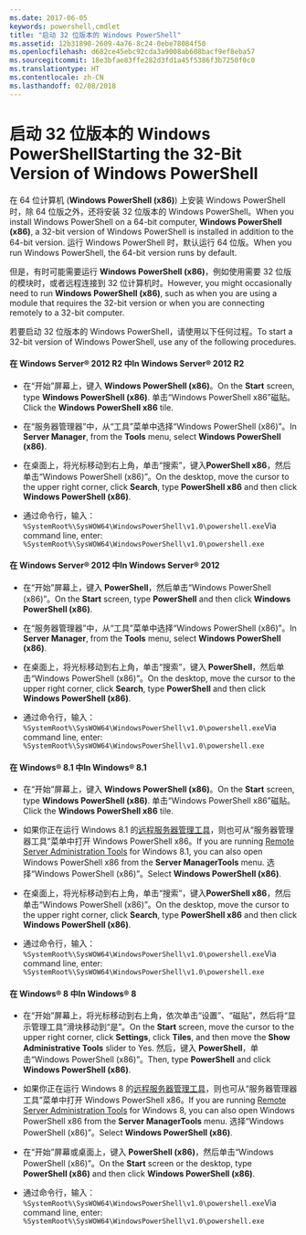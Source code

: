 ```yaml
---
ms.date: 2017-06-05
keywords: powershell,cmdlet
title: "启动 32 位版本的 Windows PowerShell"
ms.assetid: 12b31890-2609-4a76-8c24-0ebe78084f50
ms.openlocfilehash: d682ce45ebc92cda3a9008ab608bacf9ef8eba57
ms.sourcegitcommit: 18e3bfae83ffe282d3fd1a45f5386f3b7250f0c0
ms.translationtype: HT
ms.contentlocale: zh-CN
ms.lasthandoff: 02/08/2018
---
```

# <a name="starting-the-32-bit-version-of-windows-powershell"></a><span data-ttu-id="3306e-103">启动 32 位版本的 Windows PowerShell</span><span class="sxs-lookup"><span data-stu-id="3306e-103">Starting the 32-Bit Version of Windows PowerShell</span></span>
<span data-ttu-id="3306e-104">在 64 位计算机 (**Windows PowerShell (x86)**) 上安装 Windows PowerShell 时，除 64 位版之外，还将安装 32 位版本的 Windows PowerShell。</span><span class="sxs-lookup"><span data-stu-id="3306e-104">When you install Windows PowerShell on a 64-bit computer, **Windows PowerShell (x86)**, a 32-bit version of Windows PowerShell is installed in addition to the 64-bit version.</span></span> <span data-ttu-id="3306e-105">运行 Windows PowerShell 时，默认运行 64 位版。</span><span class="sxs-lookup"><span data-stu-id="3306e-105">When you run Windows PowerShell, the 64-bit version runs by default.</span></span>

<span data-ttu-id="3306e-106">但是，有时可能需要运行 **Windows PowerShell (x86)**，例如使用需要 32 位版的模块时，或者远程连接到 32 位计算机时。</span><span class="sxs-lookup"><span data-stu-id="3306e-106">However, you might occasionally need to run **Windows PowerShell (x86)**, such as when you are using a module that requires the 32-bit version or when you are connecting remotely to a 32-bit computer.</span></span>

<span data-ttu-id="3306e-107">若要启动 32 位版本的 Windows PowerShell，请使用以下任何过程。</span><span class="sxs-lookup"><span data-stu-id="3306e-107">To start a 32-bit version of Windows PowerShell, use any of the following procedures.</span></span>

#### <a name="in-windows-server-2012-r2"></a><span data-ttu-id="3306e-108">在 Windows Server® 2012 R2 中</span><span class="sxs-lookup"><span data-stu-id="3306e-108">In Windows Server® 2012 R2</span></span>

- <span data-ttu-id="3306e-109">在“开始”屏幕上，键入 **Windows PowerShell (x86)**。</span><span class="sxs-lookup"><span data-stu-id="3306e-109">On the **Start** screen, type **Windows PowerShell (x86)**.</span></span> <span data-ttu-id="3306e-110">单击“Windows PowerShell x86”磁贴。</span><span class="sxs-lookup"><span data-stu-id="3306e-110">Click the **Windows PowerShell x86** tile.</span></span>

- <span data-ttu-id="3306e-111">在“服务器管理器”中，从“工具”菜单中选择“Windows PowerShell (x86)”。</span><span class="sxs-lookup"><span data-stu-id="3306e-111">In **Server Manager**, from the **Tools** menu, select **Windows PowerShell (x86)**.</span></span>

- <span data-ttu-id="3306e-112">在桌面上，将光标移动到右上角，单击“搜索”，键入**PowerShell x86**，然后单击“Windows PowerShell (x86)”。</span><span class="sxs-lookup"><span data-stu-id="3306e-112">On the desktop, move the cursor to the upper right corner, click **Search**, type **PowerShell x86** and then click **Windows PowerShell (x86)**.</span></span>

- <span data-ttu-id="3306e-113">通过命令行，输入：`%SystemRoot%\SysWOW64\WindowsPowerShell\v1.0\powershell.exe`</span><span class="sxs-lookup"><span data-stu-id="3306e-113">Via command line, enter: `%SystemRoot%\SysWOW64\WindowsPowerShell\v1.0\powershell.exe`</span></span>

#### <a name="in-windows-server-2012"></a><span data-ttu-id="3306e-114">在 Windows Server® 2012 中</span><span class="sxs-lookup"><span data-stu-id="3306e-114">In Windows Server® 2012</span></span>

- <span data-ttu-id="3306e-115">在“开始”屏幕上，键入 **PowerShell**，然后单击“Windows PowerShell (x86)”。</span><span class="sxs-lookup"><span data-stu-id="3306e-115">On the **Start** screen, type **PowerShell** and then click **Windows PowerShell (x86)**.</span></span>

- <span data-ttu-id="3306e-116">在“服务器管理器”中，从“工具”菜单中选择“Windows PowerShell (x86)”。</span><span class="sxs-lookup"><span data-stu-id="3306e-116">In **Server Manager**, from the **Tools** menu, select **Windows PowerShell (x86)**.</span></span>

- <span data-ttu-id="3306e-117">在桌面上，将光标移动到右上角，单击“搜索”，键入 **PowerShell**，然后单击“Windows PowerShell (x86)”。</span><span class="sxs-lookup"><span data-stu-id="3306e-117">On the desktop, move the cursor to the upper right corner, click **Search**, type **PowerShell** and then click **Windows PowerShell (x86)**.</span></span>

- <span data-ttu-id="3306e-118">通过命令行，输入：`%SystemRoot%\SysWOW64\WindowsPowerShell\v1.0\powershell.exe`</span><span class="sxs-lookup"><span data-stu-id="3306e-118">Via command line, enter: `%SystemRoot%\SysWOW64\WindowsPowerShell\v1.0\powershell.exe`</span></span>

#### <a name="in-windows-81"></a><span data-ttu-id="3306e-119">在 Windows® 8.1 中</span><span class="sxs-lookup"><span data-stu-id="3306e-119">In Windows® 8.1</span></span>

- <span data-ttu-id="3306e-120">在“开始”屏幕上，键入 **Windows PowerShell (x86)**。</span><span class="sxs-lookup"><span data-stu-id="3306e-120">On the **Start** screen, type **Windows PowerShell (x86)**.</span></span> <span data-ttu-id="3306e-121">单击“Windows PowerShell x86”磁贴。</span><span class="sxs-lookup"><span data-stu-id="3306e-121">Click the **Windows PowerShell x86** tile.</span></span>

- <span data-ttu-id="3306e-122">如果你正在运行 Windows 8.1 的[远程服务器管理工具](http://go.microsoft.com/fwlink/?LinkID=304145)，则也可从“服务器管理器工具”菜单中打开 Windows PowerShell x86。</span><span class="sxs-lookup"><span data-stu-id="3306e-122">If you are running [Remote Server Administration Tools](http://go.microsoft.com/fwlink/?LinkID=304145) for Windows 8.1, you can also open Windows PowerShell x86 from the **Server ManagerTools** menu.</span></span> <span data-ttu-id="3306e-123">选择“Windows PowerShell (x86)”。</span><span class="sxs-lookup"><span data-stu-id="3306e-123">Select **Windows PowerShell (x86)**.</span></span>

- <span data-ttu-id="3306e-124">在桌面上，将光标移动到右上角，单击“搜索”，键入**PowerShell x86**，然后单击“Windows PowerShell (x86)”。</span><span class="sxs-lookup"><span data-stu-id="3306e-124">On the desktop, move the cursor to the upper right corner, click **Search**, type **PowerShell x86** and then click **Windows PowerShell (x86)**.</span></span>
   
- <span data-ttu-id="3306e-125">通过命令行，输入：`%SystemRoot%\SysWOW64\WindowsPowerShell\v1.0\powershell.exe`</span><span class="sxs-lookup"><span data-stu-id="3306e-125">Via command line, enter: `%SystemRoot%\SysWOW64\WindowsPowerShell\v1.0\powershell.exe`</span></span>

#### <a name="in-windows-8"></a><span data-ttu-id="3306e-126">在 Windows® 8 中</span><span class="sxs-lookup"><span data-stu-id="3306e-126">In Windows® 8</span></span>

- <span data-ttu-id="3306e-127">在“开始”屏幕上，将光标移动到右上角，依次单击“设置”、“磁贴”，然后将“显示管理工具”滑块移动到“是”。</span><span class="sxs-lookup"><span data-stu-id="3306e-127">On the **Start** screen, move the cursor to the upper right corner, click **Settings**, click **Tiles**, and then move the **Show Administrative Tools** slider to Yes.</span></span> <span data-ttu-id="3306e-128">然后，键入 **PowerShell**，单击“Windows PowerShell (x86)”。</span><span class="sxs-lookup"><span data-stu-id="3306e-128">Then, type **PowerShell** and click **Windows PowerShell (x86)**.</span></span>

- <span data-ttu-id="3306e-129">如果你正在运行 Windows 8 的[远程服务器管理工具](http://www.microsoft.com/download/details.aspx?id=28972)，则也可从“服务器管理器工具”菜单中打开 Windows PowerShell x86。</span><span class="sxs-lookup"><span data-stu-id="3306e-129">If you are running [Remote Server Administration Tools](http://www.microsoft.com/download/details.aspx?id=28972) for Windows 8, you can also open Windows PowerShell x86 from the **Server ManagerTools** menu.</span></span> <span data-ttu-id="3306e-130">选择“Windows PowerShell (x86)”。</span><span class="sxs-lookup"><span data-stu-id="3306e-130">Select **Windows PowerShell (x86)**.</span></span>

- <span data-ttu-id="3306e-131">在“开始”屏幕或桌面上，键入 **PowerShell (x86)**，然后单击“Windows PowerShell (x86)”。</span><span class="sxs-lookup"><span data-stu-id="3306e-131">On the **Start** screen or the desktop, type **PowerShell (x86)** and then click **Windows PowerShell (x86)**.</span></span>

- <span data-ttu-id="3306e-132">通过命令行，输入：`%SystemRoot%\SysWOW64\WindowsPowerShell\v1.0\powershell.exe`</span><span class="sxs-lookup"><span data-stu-id="3306e-132">Via command line, enter: `%SystemRoot%\SysWOW64\WindowsPowerShell\v1.0\powershell.exe`</span></span>

